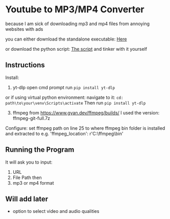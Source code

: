 # Youtube to MP3/MP4 Converter

because I am sick of downloading mp3 and mp4 files from annoying websites with ads

you can either download the standalone executable: [Here](\PythonMP3orMP4_YoutubeConverter\dist\main.exe)

or download the python script: [The script](main.py) and tinker with it yourself

## Instructions
Install:

1. yt-dlp
open cmd prompt run
`pip install yt-dlp`

or if using virtual python environment:
navigate to it:
`cd: path\to\your\venv\Scripts\activate`
Then run `pip install yt-dlp`

3. ffmpeg from https://www.gyan.dev/ffmpeg/builds/
I used the version: ffmpeg-git-full.7z

Configure:
set ffmpeg path on line 25 to where ffmpeg bin folder is installed and extracted to
e.g. 'ffmpeg_location': r'C:\ffmpeg\bin'


## Running the Program
It will ask you to input:
1. URL
2. File Path then
3. mp3 or mp4 format


## Will add later
- option to select video and audio qualities
